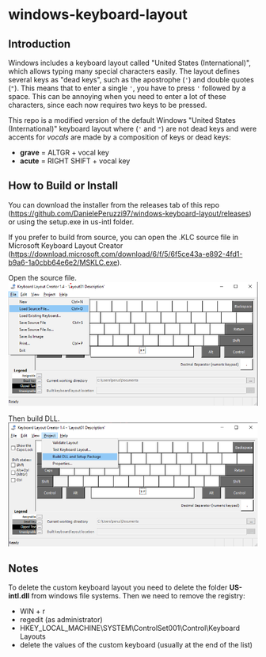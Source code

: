# windows-keyboard-layout

## Introduction
Windows includes a keyboard layout called "United States (International)", which allows typing many special characters easily.
The layout defines several keys as "dead keys", such as the apostrophe (`'`) and double quotes (`"`).
This means that to enter a single `'`, you have to press `'` followed by a space.
This can be annoying when you need to enter a lot of these characters, since each now requires two keys to be pressed.

This repo is a modified version of the default Windows "United States (International)" keyboard layout where
(`'` and `"`) are not dead keys and were accents for *vocals* are made by a composition of keys or dead keys:

- **grave** = ALTGR + vocal key
- **acute** = RIGHT SHIFT + vocal key

## How to Build or Install
You can download the installer from the releases tab of this repo (https://github.com/DanielePeruzzi97/windows-keyboard-layout/releases) or using the setup.exe in us-intl folder.

If you prefer to build from source, you can open the .KLC source file in Microsoft Keyboard Layout Creator (https://download.microsoft.com/download/6/f/5/6f5ce43a-e892-4fd1-b9a6-1a0cbb64e6e2/MSKLC.exe).

Open the source file.
![Image 1](/images/loadSource.png)

Then build DLL.
![Image 2](/images/buildDll.png)

## Notes
To delete the custom keyboard layout you need to delete the folder **US-intl.dll** from windows file systems.
Then we need to remove the registry:
- WIN + r
- regedit (as administrator)
- HKEY_LOCAL_MACHINE\SYSTEM\ControlSet001\Control\Keyboard Layouts
- delete the values of the custom keyboard (usually at the end of the list)
